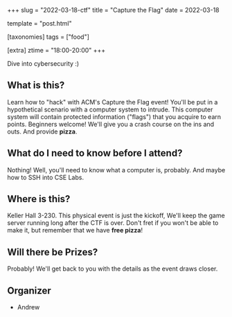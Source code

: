 +++
slug = "2022-03-18-ctf"
title = "Capture the Flag"
date = 2022-03-18

template = "post.html"

[taxonomies]
tags = ["food"]

[extra]
ztime = "18:00-20:00"
+++

Dive into cybersecurity :)

<!-- more -->

## What is this?

Learn how to "hack" with ACM's Capture the Flag event! You'll be put in a hypothetical scenario with
a computer system to intrude. This computer system will contain protected information ("flags") that
you acquire to earn points. Beginners welcome! We'll give you a crash course on the ins and
outs. And provide **pizza**.

## What do I need to know before I attend?

Nothing! Well, you'll need to know what a computer is, probably. And maybe how to SSH into CSE Labs.

## Where is this?

Keller Hall 3-230. This physical event is just the kickoff, We'll keep the game server running long
after the CTF is over. Don't fret if you won't be able to make it, but remember that we have **free
pizza**!

## Will there be Prizes?

Probably! We'll get back to you with the details as the event draws closer.

## Organizer

* Andrew


